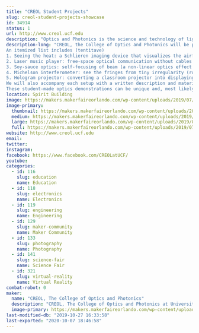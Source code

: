 ```yaml
---
title: "CREOL Student Projects"
slug: creol-student-projects-showcase
id: 34914
status: 1
url: http://www.creol.ucf.edu
description: "Optics and Photonics is the science and technology of light: from powerful lasers, energy-efficient LEDs, to fiber communication and bio-medical imaging. Come and learn about this emerging STEM field with interactive demonstrations contributed by students from CREOL, The College of Optics and Photonics at UCF."
description-long: "CREOL, the College of Optics and Photonics will be presenting a series of demonstrations made in the past year and showing the guests how to tweak everyday objects into displaying interesting optical phenomena.  The demonstrations will get you acquainted with the concepts and applications of photonics, from topics as simple as the reflection and refraction of light (Schilieren imaging), to technologies as complicated as optical communication (Laser music player) and non-conventional imaging systems (Hologram, Laser speckle constrast imaging and other \"exotic photography\"). Within our college, we host annual Optics Demonstration Design competitions where we ask photonics-major students to design and build setups that demonstrate the concepts and applications of optics. They have been used on CREOL’s Optics Day, STEM day,  MakeFest (Orlando Science Center) and other outreach events.
An itemized list includes (tentitave)
1. Seeing the heat: a Schlieren imaging device that visualizes the airflow, such as turbulance and the hot air around your palm;
2. Laser music player: free-space optical communication without cables (Eye safe);
3. Soy-sauce optics: self-focusing of beam (a non-linear optics effect that is a hot research topic) in soy sauce and other everyday materials;
4. Michelson interferometer: see the fringes from tiny irregularity (roughness) of a seemingly flat optical surface;
5. Hologram projector: converting a classroom projector into displaying 3D holograms.
We will also accompany each setup with a written description and material list so that guests can learn how to build them on their own.
These student-made optics demonstrations can be unique and, most likely, complimentary to the existing makers’ projects. We hope to expose the visitors to the area of photonics engineering, and help develop their interest in this highly cross-disciplinary STEM field."
location: Spirit Building
image: https://makers.makerfaireorlando.com/wp-content/uploads/2019/07/IMG_3233-1024x768.jpg
image-primary:
  thumbnail: https://makers.makerfaireorlando.com/wp-content/uploads/2019/07/IMG_3233-150x150.jpg
  medium: https://makers.makerfaireorlando.com/wp-content/uploads/2019/07/IMG_3233-300x225.jpg
  large: https://makers.makerfaireorlando.com/wp-content/uploads/2019/07/IMG_3233-1024x768.jpg
  full: https://makers.makerfaireorlando.com/wp-content/uploads/2019/07/IMG_3233.jpg
website: http://www.creol.ucf.edu
email: 
twitter: 
instagram: 
facebook: https://www.facebook.com/CREOLatUCF/
youtube: 
categories:
  - id: 116
    slug: education
    name: Education
  - id: 118
    slug: electronics
    name: Electronics
  - id: 119
    slug: engineering
    name: Engineering
  - id: 129
    slug: maker-community
    name: Maker Community
  - id: 133
    slug: photography
    name: Photography
  - id: 141
    slug: science-fair
    name: Science Fair
  - id: 321
    slug: virtual-reality
    name: Virtual Reality
combat-robot: 0
maker:
  name: "CREOL, The College of Optics and Photonics"
  description: "CREOL, The College of Optics and Photonics at University of Central Florida is a world leader in education, research, and industrial partnership in the field of optics and photonics. Students at CREOL use spare time to design and build demonstration setups that showcase the concepts and applications of photonics, from topics as simple as the reflection and refraction of light, to technologies as complicated as fiber communication and optical imaging. With these home-made setups, we have participated in a variety of university and community outreach events including CREOL’s Optics Day, STEM day, K-12 teach-in etc every year."
  image-primary: https://makers.makerfaireorlando.com/wp-content/uploads/2019/07/UILexternal_KGrgb_CREOL-The-College-of-Optics-and-Photonics-300dpi-1024x209.png
last-modified-db: "2019-10-27 16:33:58"
last-exported: "2020-10-07 18:46:58"
---
```

